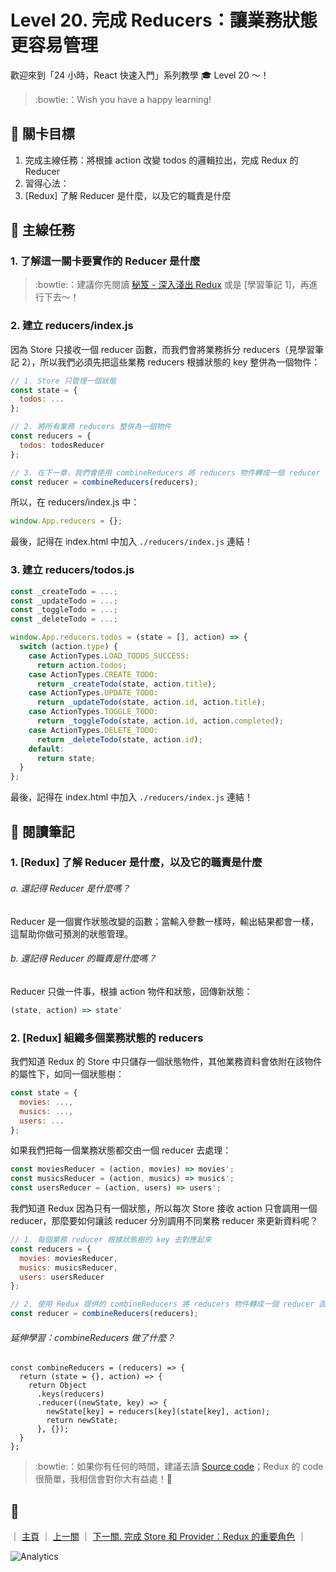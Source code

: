# Level 20. 完成 Reducers：讓業務狀態更容易管理

歡迎來到「24 小時，React 快速入門」系列教學 :mortar_board: Level 20 ～！
> :bowtie:：Wish you have a happy learning!


## :checkered_flag: 關卡目標

1. 完成主線任務：將根據 action 改變 todos 的邏輯拉出，完成 Redux 的 Reducer
2. 習得心法：
  1. [Redux] 了解 Reducer 是什麼，以及它的職責是什麼


## :triangular_flag_on_post: 主線任務

### 1. 了解這一關卡要實作的 Reducer 是什麼

> :bowtie:：建議你先閱讀 [秘笈 - 深入淺出 Redux](https://medium.com/p/7b08403c4957) 或是 [學習筆記 1]，再進行下去～！

### 2. 建立 reducers/index.js

因為 Store 只接收一個 reducer 函數，而我們會將業務拆分 reducers（見學習筆記 2），所以我們必須先把這些業務 reducers 根據狀態的 key 整併為一個物件：

```js
// 1. Store 只管理一個狀態
const state = {
  todos: ...
};

// 2. 將所有業務 reducers 整併為一個物件
const reducers = {
  todos: todosReducer
};

// 3. 在下一章，我們會使用 combineReducers 將 reducers 物件轉成一個 reducer 函數，交給 Store
const reducer = combineReducers(reducers);
```

所以，在 reducers/index.js 中：

```js
window.App.reducers = {};
```

最後，記得在 index.html 中加入 `./reducers/index.js` 連結！

### 3. 建立 reducers/todos.js

```js
const _createTodo = ...;
const _updateTodo = ...;
const _toggleTodo = ...;
const _deleteTodo = ...;

window.App.reducers.todos = (state = [], action) => {
  switch (action.type) {
    case ActionTypes.LOAD_TODOS_SUCCESS:
      return action.todos;
    case ActionTypes.CREATE_TODO:
      return _createTodo(state, action.title);
    case ActionTypes.UPDATE_TODO:
      return _updateTodo(state, action.id, action.title);
    case ActionTypes.TOGGLE_TODO:
      return _toggleTodo(state, action.id, action.completed);
    case ActionTypes.DELETE_TODO:
      return _deleteTodo(state, action.id);
    default:
      return state;
  }
};
```

最後，記得在 index.html 中加入 `./reducers/index.js` 連結！


## :book: 閱讀筆記

### 1. [Redux] 了解 Reducer 是什麼，以及它的職責是什麼

###### a. 還記得 Reducer 是什麼嗎？

Reducer 是一個實作狀態改變的函數；當輸入參數一樣時，輸出結果都會一樣，這幫助你做可預測的狀態管理。

###### b. 還記得 Reducer 的職責是什麼嗎？

Reducer 只做一件事，根據 action 物件和狀態，回傳新狀態：

```js
(state, action) => state'
```

### 2. [Redux] 組織多個業務狀態的 reducers

我們知道 Redux 的 Store 中只儲存一個狀態物件，其他業務資料會依附在該物件的屬性下，如同一個狀態樹：

```js
const state = {
  movies: ...,
  musics: ...,
  users: ...
};
```

如果我們把每一個業務狀態都交由一個 reducer 去處理：

```js
const moviesReducer = (action, movies) => movies';
const musicsReducer = (action, musics) => musics';
const usersReducer = (action, users) => users';
```

我們知道 Redux 因為只有一個狀態，所以每次 Store 接收 action 只會調用一個 reducer，那麼要如何讓該 reducer 分別調用不同業務 reducer 來更新資料呢？

```js
// 1. 每個業務 reducer 根據狀態樹的 key 去對應起來
const reducers = {
  movies: moviesReducer,
  musics: musicsReducer,
  users: usersReducer
};

// 2. 使用 Redux 提供的 combineReducers 將 reducers 物件轉成一個 reducer 函數：
const reducer = combineReducers(reducers);
```

###### 延伸學習：combineReducers 做了什麼？

```
const combineReducers = (reducers) => {
  return (state = {}, action) => {
    return Object
      .keys(reducers)
      .reducer((newState, key) => {
        newState[key] = reducers[key](state[key], action);
        return newState;
      }, {});
  }
};
```

> :bowtie:：如果你有任何的時間，建議去讀 [Source code](https://github.com/reactjs/redux/blob/master/src/combineReducers.js)；Redux 的 code 很簡單，我相信會對你大有益處！:100:


## :rocket:

｜ [主頁](../) ｜ [上一關](../level-19_redux) ｜ [下一關. 完成 Store 和 Provider：Redux 的重要角色](../level-21_redux-store-n-provider) ｜


![Analytics](https://shining-ga-beacon.appspot.com/UA-77436651-1/level-20_redux-reducers?pixel)
